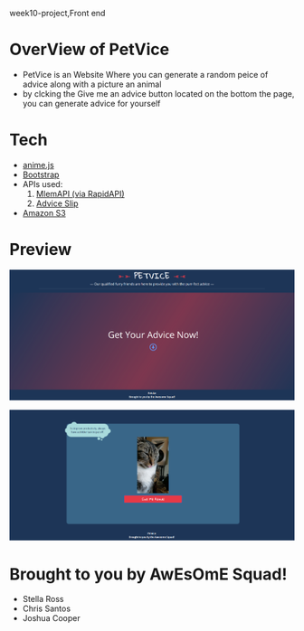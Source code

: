 week10-project,Front end 

# OverView of PetVice
* PetVice is an Website Where you can generate a random peice of advice along with a picture an animal
* by clcking the Give me an advice button located on the bottom the page, you can generate advice for yourself

# Tech
* [anime.js](https://animejs.com/ "JavaScript animation engine")
* [Bootstrap](https://getbootstrap.com/)
* APIs used:
	1. [MlemAPI (via RapidAPI)](https://rapidapi.com/edirol/api/mlemapi)
	2. [Advice Slip](https://api.adviceslip.com/)
* [Amazon S3](https://docs.aws.amazon.com/AmazonS3/latest/userguide/WebsiteHosting.html )

# Preview

![ScreenShot](/screenshots/preview1.png)

![ScreenShot](/screenshots/preview2.png)

# Brought to you by AwEsOmE Squad!
* Stella Ross
* Chris Santos
* Joshua Cooper











